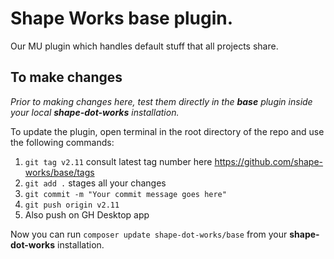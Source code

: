 # Shape Works base plugin.

Our MU plugin which handles default stuff that all projects share.

## To make changes

*Prior to making changes here, test them directly in the **base** plugin inside your local **shape-dot-works** installation.*

To update the plugin, open terminal in the root directory of the repo and use the following commands:

1. `git tag v2.11` consult latest tag number here https://github.com/shape-works/base/tags
2. `git add .` stages all your changes
3. `git commit -m "Your commit message goes here"`
4. `git push origin v2.11`
5. Also push on GH Desktop app

Now you can run `composer update shape-dot-works/base` from your **shape-dot-works** installation.
